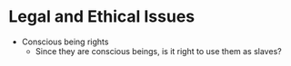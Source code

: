 # Legal and Ethical Issues

- Conscious being rights
    + Since they are conscious beings, is it right to use them as slaves?
